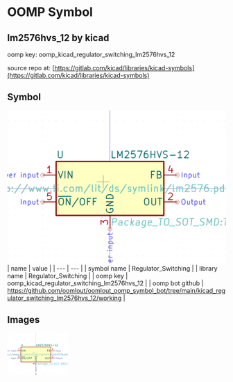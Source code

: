 # OOMP Symbol  
## lm2576hvs_12  by kicad  
  
oomp key: oomp_kicad_regulator_switching_lm2576hvs_12  
  
source repo at: [https://gitlab.com/kicad/libraries/kicad-symbols](https://gitlab.com/kicad/libraries/kicad-symbols)  
## Symbol  
  
[![working.png](working_600.png)](working.png)  
| name | value | 
| --- | --- | 
| symbol name | Regulator_Switching | 
| library name | Regulator_Switching | 
| oomp key | oomp_kicad_regulator_switching_lm2576hvs_12 | 
| oomp bot github | https://github.com/oomlout/oomlout_oomp_symbol_bot/tree/main/kicad_regulator_switching_lm2576hvs_12/working | 
## Images  
  
[![working.png](working_140.png)](working.png)  
